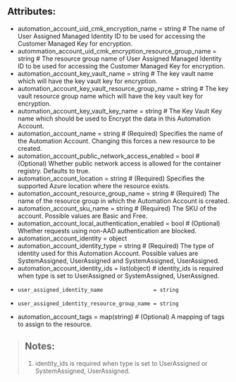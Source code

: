 ## Attributes: 
- automation_account_uid_cmk_encryption_name                 = string # The name of User Assigned Managed Identity ID to be used for accessing the Customer Managed Key for encryption.
- autommation_account_uid_cmk_encryption_resource_group_name = string # The resource group name of User Assigned Managed Identity ID to be used for accessing the Customer Managed Key for encryption.
- automation_account_key_vault_name                          = string # The key vault name which will have the key vault key for encryption.
- automation_account_key_vault_resource_group_name           = string # The key vault resource group name which will have the key vault key for encryption.
- automation_account_key_vault_key_name                      = string #   The Key Vault Key name which should be used to Encrypt the data in this Automation Account.
- automation_account_name                                    = string # (Required) Specifies the name of the Automation Account. Changing this forces a new resource to be created.
- automation_account_public_network_access_enabled           = bool   # (Optional) Whether public network access is allowed for the container registry. Defaults to true.
- automation_account_location                                = string # (Required) Specifies the supported Azure location where the resource exists.
- automation_account_resource_group_name                     = string # (Required) The name of the resource group in which the Automation Account is created. 
- automation_account_sku_name                                = string # (Required) The SKU of the account. Possible values are Basic and Free.
- automation_account_local_authentication_enabled            = bool   # (Optional) Whether requests using non-AAD authentication are blocked.
- automation_account_identity = object
-   automation_account_identity_type = string       # (Required) The type of identity used for this Automation Account. Possible values are SystemAssigned, UserAssigned and SystemAssigned, UserAssigned.
-   automation_account_identity_ids = list(object) # identity_ids is required when type is set to UserAssigned or SystemAssigned, UserAssigned.
-     user_assigned_identity_name                = string
-     user_assigned_identity_resource_group_name = string
- automation_account_tags = map(string) # (Optional) A mapping of tags to assign to the resource.

>## Notes: 
>1. identity_ids is required when type is set to UserAssigned or SystemAssigned, UserAssigned.